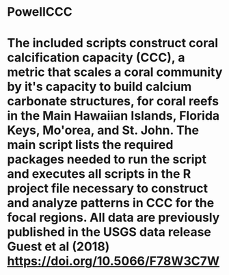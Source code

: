# PowellCCC
# The included scripts construct coral calcification capacity (CCC), a metric that scales a coral community by it's capacity to build calcium carbonate structures, for coral reefs in the Main Hawaiian Islands, Florida Keys, Mo'orea, and St. John. The main script lists the required packages needed to run the script and executes all scripts in the R project file necessary to construct and analyze patterns in CCC for the focal regions. All data are previously published in the USGS data release Guest et al (2018) https://doi.org/10.5066/F78W3C7W